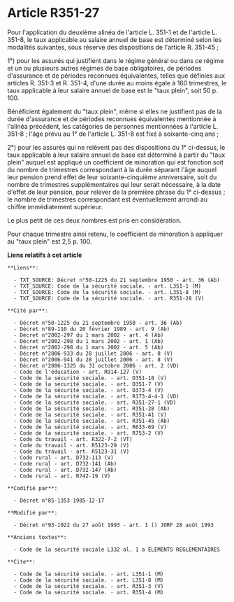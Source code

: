# Article R351-27

Pour l'application du deuxième alinéa de l'article L. 351-1 et de l'article L. 351-8, le taux applicable au salaire annuel de
base est déterminé selon les modalités suivantes, sous réserve des dispositions de l'article R. 351-45 ;

1°) pour les assurés qui justifient dans le régime général ou dans ce régime et un ou plusieurs autres régimes de base
obligatoires, de périodes d'assurance et de périodes reconnues équivalentes, telles que définies aux articles R. 351-3 et R.
351-4, d'une durée au moins égale à 160 trimestres, le taux applicable à leur salaire annuel de base est le "taux plein",
soit 50 p. 100. 

Bénéficient également du "taux plein", même si elles ne justifient pas de la durée d'assurance et de périodes reconnues
équivalentes mentionnée à l'alinéa précédent, les catégories de personnes mentionnées à l'article L. 351-8 ; l'âge prévu au
1° de l'article L. 351-8 est fixé à soixante-cinq ans ;

2°) pour les assurés qui ne relèvent pas des dispositions du 1° ci-dessus, le taux applicable à leur salaire annuel de base
est déterminé à partir du "taux plein" auquel est appliqué un coefficient de minoration qui est fonction soit du nombre de
trimestres correspondant à la durée séparant l'âge auquel leur pension prend effet de leur soixante-cinquième anniversaire,
soit du nombre de trimestres supplémentaires qui leur serait nécessaire, à la date d'effet de leur pension, pour relever de
la première phrase du 1° ci-dessus ; le nombre de trimestres correspondant est éventuellement arrondi au chiffre
immédiatement supérieur. 

Le plus petit de ces deux nombres est pris en considération. 

Pour chaque trimestre ainsi retenu, le coefficient de minoration à appliquer au "taux plein" est 2,5 p. 100.

**Liens relatifs à cet article**

	**Liens**:

	  - TXT_SOURCE: Décret n°50-1225 du 21 septembre 1950 - art. 36 (Ab)
	  - TXT_SOURCE: Code de la sécurité sociale. - art. L351-1 (M)
	  - TXT_SOURCE: Code de la sécurité sociale. - art. L351-8 (M)
	  - TXT_SOURCE: Code de la sécurité sociale. - art. R351-28 (V)

	**Cité par**:

	  - Décret n°50-1225 du 21 septembre 1950 - art. 36 (Ab)
	  - Décret n°89-110 du 20 février 1989 - art. 9 (Ab)
	  - Décret n°2002-297 du 1 mars 2002 - art. 4 (Ab)
	  - Décret n°2002-298 du 1 mars 2002 - art. 1 (Ab)
	  - Décret n°2002-298 du 1 mars 2002 - art. 5 (Ab)
	  - Décret n°2006-933 du 28 juillet 2006 - art. 8 (V)
	  - Décret n°2006-941 du 28 juillet 2006 - art. 8 (V)
	  - Décret n°2006-1325 du 31 octobre 2006 - art. 2 (VD)
	  - Code de l'éducation - art. R914-127 (V)
	  - Code de la sécurité sociale. - art. D351-18 (V)
	  - Code de la sécurité sociale. - art. D351-7 (V)
	  - Code de la sécurité sociale. - art. D373-4 (V)
	  - Code de la sécurité sociale. - art. R173-4-4-1 (VD)
	  - Code de la sécurité sociale. - art. R351-27-1 (VD)
	  - Code de la sécurité sociale. - art. R351-28 (Ab)
	  - Code de la sécurité sociale. - art. R351-41 (V)
	  - Code de la sécurité sociale. - art. R351-45 (Ab)
	  - Code de la sécurité sociale. - art. R633-69 (V)
	  - Code de la sécurité sociale. - art. R753-2 (V)
	  - Code du travail - art. R322-7-2 (VT)
	  - Code du travail - art. R5123-29 (V)
	  - Code du travail - art. R5123-31 (V)
	  - Code rural - art. D732-113 (V)
	  - Code rural - art. D732-141 (Ab)
	  - Code rural - art. D732-147 (Ab)
	  - Code rural - art. R742-19 (V)

	**Codifié par**:

	  - Décret n°85-1353 1985-12-17

	**Modifié par**:

	  - Décret n°93-1022 du 27 août 1993 - art. 1 () JORF 28 août 1993

	**Anciens textes**:

	  - Code de la sécurité sociale L332 al. 1 a ELEMENTS REGLEMENTAIRES

	**Cite**:

	  - Code de la sécurité sociale. - art. L351-1 (M)
	  - Code de la sécurité sociale. - art. L351-8 (M)
	  - Code de la sécurité sociale. - art. R351-3 (V)
	  - Code de la sécurité sociale. - art. R351-4 (M)
